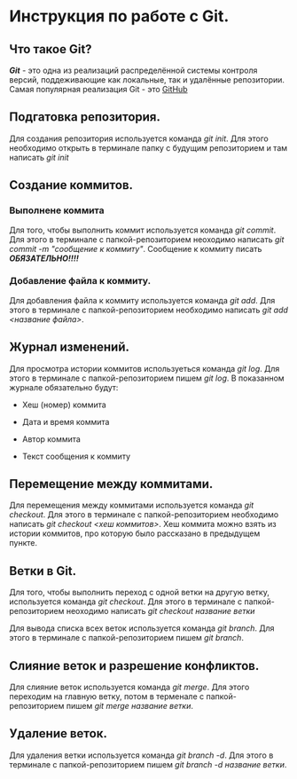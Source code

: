 # Инструкция по работе с Git.

## Что такое Git?
***Git*** - это одна из реализаций распределённой системы контроля версий, поддеживающие как локальные, так и удалённые репозитории. Самая популярная реализация Git - это [GitHub](https://github.com)

## Подгатовка репозитория.
Для создания репозитория используется команда *git init*. Для этого необходимо открыть в терминале папку с будущим репозиторием и там написать  *git init*

## Создание коммитов.

### Выполнене коммита
Для того, чтобы выполнить коммит используется команда *git commit*. Для этого в терминале с папкой-репозиторием неоходимо написать *git commit -m "сообщение к коммиту"*. Сообщение к коммиту писать ***ОБЯЗАТЕЛЬНО!!!!***

### Добавление файла к коммиту.
Для добавления файла к коммиту используется команда *git add*. Для этого в терминале с папкой-репозиторием необходимо написать *git add <название файла>*.

## Журнал изменений. 
Для просмотра истории коммитов используеться команда *git log*. Для этого в терминале с папкой-репозиторием пишем *git log*. В показанном журнале обязательно будут:

* Хеш (номер) коммита

* Дата и время коммита

* Автор коммита

* Текст сообщения к коммиту

## Перемещение между коммитами.
Для перемещения между коммитами используется команда *git checkout*. Для этого в терминале с папкой-репозиторием необходимо написать *git checkout <хеш коммитов>*. Хеш коммита можно взять из истории коммитов, про которую было рассказано в предыдущем пункте.
 

## Ветки в Git.
Для того, чтобы выполнить переход с одной ветки на другую ветку, используется команда *git checkout*. Для этого в терминале с папкой-репозиторием неоходимо написать *git checkout название ветки*

Для вывода списка всех веток используется команда *git branch*. Для этого в терминале с папкой-репозиторием пишем *git branch*.
## Слияние веток и разрешение конфликтов.
Для слияние веток используется команда *git merge*. Для этого переходим на главную ветку, потом в терменале с папкой-репозиторием пишем *git merge название ветки*.
## Удаление веток.
Для удаления ветки используется команда *git branch -d*. Для этого в терминале с папкой-репозиторием пишем *git branch -d название ветки*.


